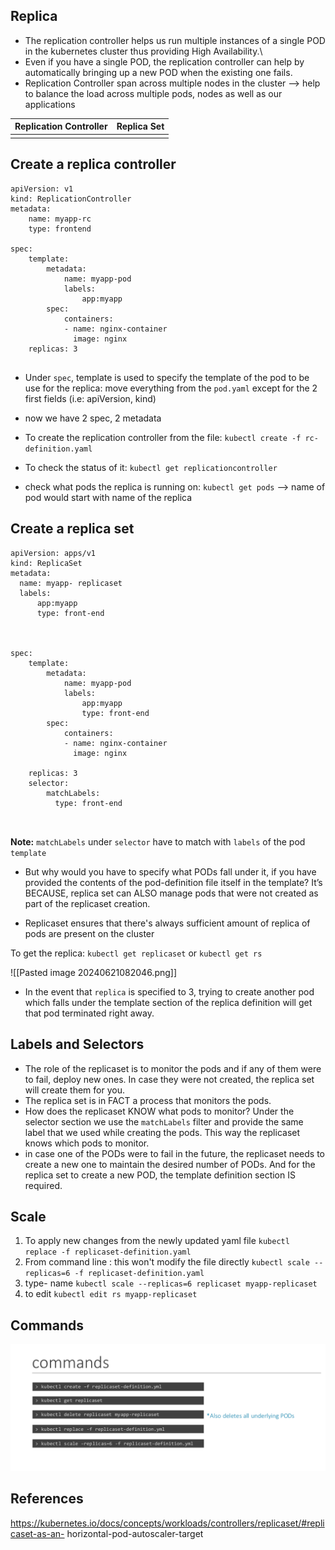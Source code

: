

## Replica 

- The replication controller helps us run multiple instances of a single POD in the kubernetes cluster thus providing High Availability.\
- Even if you have a single POD, the replication controller can help by
automatically bringing up a new POD when the existing one fails.
- Replication Controller span across multiple nodes in the cluster --> help to balance the load across multiple pods, nodes as well as our applications 

| Replication Controller | Replica Set |
| ---------------------- | ----------- |
|                        |             |

## Create a replica controller 

```
apiVersion: v1 
kind: ReplicationController
metadata:
	name: myapp-rc
	type: frontend

spec: 
	template:
		metadata:
			name: myapp-pod
			labels: 
				app:myapp
		spec: 
			containers:
			- name: nginx-container
			  image: nginx 
	replicas: 3
		
```


- Under `spec`, template is used to specify the template of the pod to be use for the replica: move everything from the `pod.yaml` except for the 2 first fields (i.e: apiVersion, kind)
- now we have 2 spec, 2 metadata

- To create the replication controller from the file: 
`kubectl create -f rc-definition.yaml`
- To check the status of  it: 
`kubectl get replicationcontroller`
- check what pods the replica is running on:
`kubectl get pods`
--> name of pod would start with name of the replica 


## Create a replica set 


```
apiVersion: apps/v1
kind: ReplicaSet
metadata: 
  name: myapp- replicaset
  labels:
	  app:myapp
	  type: front-end
	  


spec: 
	template:
		metadata:
			name: myapp-pod
			labels: 
				app:myapp
				type: front-end
		spec: 
			containers:
			- name: nginx-container
			  image: nginx 
	
	replicas: 3
	selector: 
		matchLabels:
		  type: front-end
	
	

```

**Note:** `matchLabels` under `selector` have to match with `labels` of the pod `template`

- But why would you have to specify what PODs fall under it, if you have provided the contents of the pod-definition file itself in the template? It’s BECAUSE, replica set can ALSO manage pods that were not created as part of the replicaset creation.

- Replicaset ensures that there's always sufficient amount of replica of pods are present on the cluster


To get the replica: 
`kubectl get replicaset` 
or `kubectl get rs`

![[Pasted image 20240621082046.png]]
- In the event that `replica` is specified to 3, trying to create another pod which falls under the template section of the replica definition will get that pod terminated right away. 


## Labels and Selectors

- The role of the replicaset is to monitor the pods and if any of them were to fail, deploy new ones. In case they were not created, the replica set will create them for you.
- The replica set is in FACT a process that monitors the pods.
- How does the replicaset KNOW what pods to monitor?  Under the selector section we use the `matchLabels` filter and provide the same label that we used while creating the pods. This way the replicaset knows which pods to monitor.
-  in case one of the PODs were to fail in the future, the replicaset needs to create a new one to maintain the desired number of PODs. And for the replica set to create a new POD, the template definition section IS required.


## Scale 


1. To apply new changes from the newly updated yaml file 
`kubectl replace -f replicaset-definition.yaml`
2. From command line : this won't modify the file directly 
`kubectl scale --replicas=6 -f replicaset-definition.yaml`
3. type- name
`kubectl scale --replicas=6 replicaset myapp-replicaset`
4. to edit
`kubectl edit rs myapp-replicaset`


## Commands 

![](../img/20240620184500.png)


## References 

https://kubernetes.io/docs/concepts/workloads/controllers/replicaset/#replicaset-as-an-
horizontal-pod-autoscaler-target